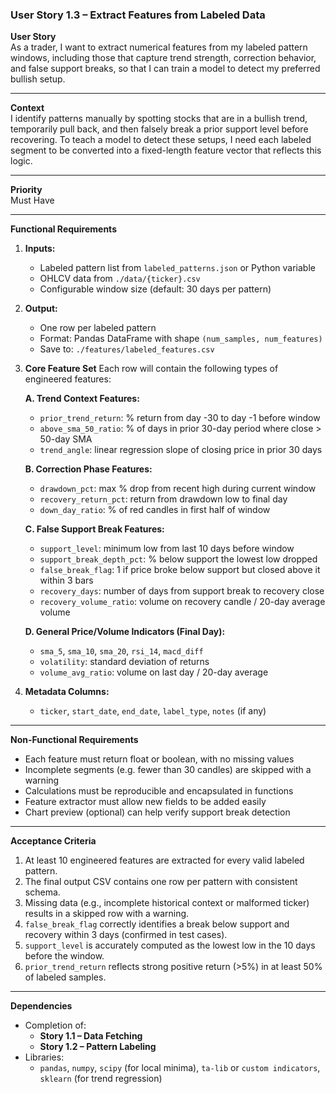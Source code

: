 ### User Story 1.3 – Extract Features from Labeled Data

**User Story**  
As a trader, I want to extract numerical features from my labeled pattern windows, including those that capture trend strength, correction behavior, and false support breaks, so that I can train a model to detect my preferred bullish setup.

---

**Context**  
I identify patterns manually by spotting stocks that are in a bullish trend, temporarily pull back, and then falsely break a prior support level before recovering. To teach a model to detect these setups, I need each labeled segment to be converted into a fixed-length feature vector that reflects this logic.

---

**Priority**  
Must Have

---

**Functional Requirements**

1. **Inputs:**
   - Labeled pattern list from `labeled_patterns.json` or Python variable
   - OHLCV data from `./data/{ticker}.csv`
   - Configurable window size (default: 30 days per pattern)

2. **Output:**
   - One row per labeled pattern
   - Format: Pandas DataFrame with shape `(num_samples, num_features)`
   - Save to: `./features/labeled_features.csv`

3. **Core Feature Set**
   Each row will contain the following types of engineered features:

   **A. Trend Context Features:**
   - `prior_trend_return`: % return from day -30 to day -1 before window
   - `above_sma_50_ratio`: % of days in prior 30-day period where close > 50-day SMA
   - `trend_angle`: linear regression slope of closing price in prior 30 days

   **B. Correction Phase Features:**
   - `drawdown_pct`: max % drop from recent high during current window
   - `recovery_return_pct`: return from drawdown low to final day
   - `down_day_ratio`: % of red candles in first half of window

   **C. False Support Break Features:**
   - `support_level`: minimum low from last 10 days before window
   - `support_break_depth_pct`: % below support the lowest low dropped
   - `false_break_flag`: 1 if price broke below support but closed above it within 3 bars
   - `recovery_days`: number of days from support break to recovery close
   - `recovery_volume_ratio`: volume on recovery candle / 20-day average volume

   **D. General Price/Volume Indicators (Final Day):**
   - `sma_5`, `sma_10`, `sma_20`, `rsi_14`, `macd_diff`
   - `volatility`: standard deviation of returns
   - `volume_avg_ratio`: volume on last day / 20-day average

4. **Metadata Columns:**
   - `ticker`, `start_date`, `end_date`, `label_type`, `notes` (if any)

---

**Non-Functional Requirements**

- Each feature must return float or boolean, with no missing values
- Incomplete segments (e.g. fewer than 30 candles) are skipped with a warning
- Calculations must be reproducible and encapsulated in functions
- Feature extractor must allow new fields to be added easily
- Chart preview (optional) can help verify support break detection

---

**Acceptance Criteria**

1. At least 10 engineered features are extracted for every valid labeled pattern.
2. The final output CSV contains one row per pattern with consistent schema.
3. Missing data (e.g., incomplete historical context or malformed ticker) results in a skipped row with a warning.
4. `false_break_flag` correctly identifies a break below support and recovery within 3 days (confirmed in test cases).
5. `support_level` is accurately computed as the lowest low in the 10 days before the window.
6. `prior_trend_return` reflects strong positive return (>5%) in at least 50% of labeled samples.

---

**Dependencies**

- Completion of:
  - **Story 1.1 – Data Fetching**
  - **Story 1.2 – Pattern Labeling**
- Libraries:
  - `pandas`, `numpy`, `scipy` (for local minima), `ta-lib` or `custom indicators`, `sklearn` (for trend regression)
